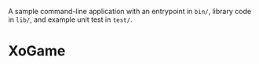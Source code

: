 A sample command-line application with an entrypoint in `bin/`, library code
in `lib/`, and example unit test in `test/`.
# XoGame
